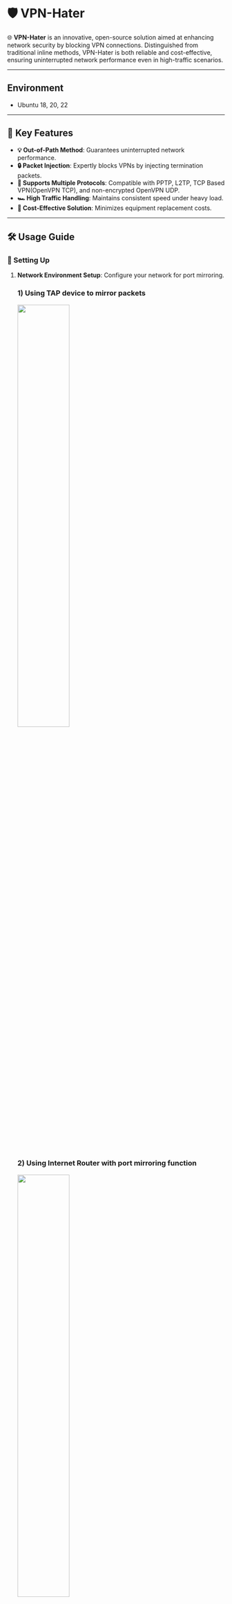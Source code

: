 # 🛡️ VPN-Hater

🌐 **VPN-Hater** is an innovative, open-source solution aimed at enhancing network security by blocking VPN connections. Distinguished from traditional inline methods, VPN-Hater is both reliable and cost-effective, ensuring uninterrupted network performance even in high-traffic scenarios.

---

## Environment

- Ubuntu 18, 20, 22

---

## 🚀 Key Features

- **💡 Out-of-Path Method**: Guarantees uninterrupted network performance.
- **🔒 Packet Injection**: Expertly blocks VPNs by injecting termination packets.
- **🔄 Supports Multiple Protocols**: Compatible with PPTP, L2TP, TCP Based VPN(OpenVPN TCP), and non-encrypted OpenVPN UDP.
- **🏎️ High Traffic Handling**: Maintains consistent speed under heavy load.
- **💸 Cost-Effective Solution**: Minimizes equipment replacement costs.

---

## 🛠️ Usage Guide

### 🌟 Setting Up

1. **Network Environment Setup**: Configure your network for port mirroring.

   ### 1) Using TAP device to mirror packets

      <img width="50%" src="https://github.com/bob12vpn/vpn-hater/assets/138478029/7a3eccf2-b988-4be5-b644-b9f3c2de428f"/>

   ### 2) Using Internet Router with port mirroring function

      <img width="50%" src="https://github.com/bob12vpn/vpn-hater/assets/138478029/2fd93ebd-773e-4f70-aef5-6ad4e6b1e2f9"/>
      
   ### 3) Using Switch with port mirroring function

      <img width="50%" src="https://github.com/bob12vpn/vpn-hater/assets/138478029/8d5f5a99-ba38-4f06-9331-d095b6619db4"/>


2. **Installation**:
      ```c++
      git clone https://github.com/bob12vpn/vpn-hater.git
      sudo apt install build-essential
      sudo apt install libpcap-dev
      make
      ```

3. **Execution**:
      - command
   
      ```bash
      $ sudo ./vpn-hater <mirror interface> <send interface> [sni list txt]
      ```
      
      - example
   
      ```bash
      $ sudo ./vpn-hater eth0 wlan0 sni.txt
      ```
   



### 📡 How It Works

- **PPTP & L2TP**: Strategy involves injecting termination request packets.
- **OpenVPN UDP (Non-Encrypted)**: Employs explicit-exit-notify packet injection.
- **OpenVPN TCP**: Utilizes parsed signature & injects FIN/RST packets.
- **TCP-Based VPNs**: Enhanced blocking via signature parsing.

---

## 📬 Support

🤝 For assistance, contact us at: [do901328@gmail.com](mailto:do901328@gmail.com)

---

## 📸 Example Usage

![image](https://github.com/bob12vpn/vpn-hater/assets/47083922/c9c68c8e-7714-4560-aadb-8c6dd92c9187)

